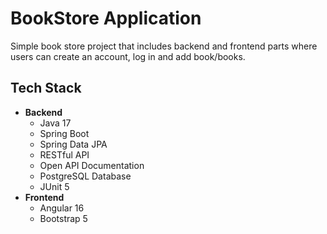 # **BookStore Application**

Simple book store project that includes backend and frontend parts where users can create an account, log in and add book/books.

## **Tech Stack**
- **Backend**
    - Java 17
    - Spring Boot
    - Spring Data JPA
    - RESTful API
    - Open API Documentation
    - PostgreSQL Database
    - JUnit 5
- **Frontend**
    - Angular 16
    - Bootstrap 5
